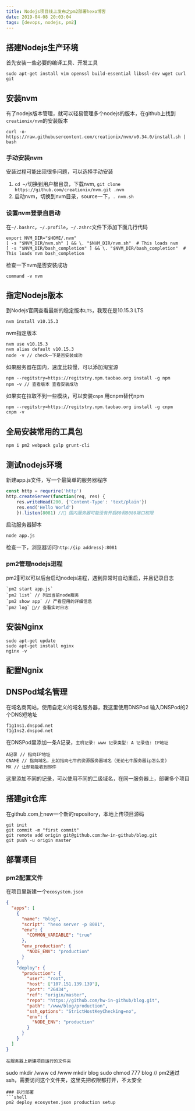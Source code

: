 ```yaml
---
title: Nodejs项目线上发布之pm2部署hexo博客
date: 2019-04-08 20:03:04
tags: [devops, nodejs, pm2]
---
```


## 搭建Nodejs生产环境
首先安装一些必要的编译工具、开发工具
```shell
sudo apt-get install vim openssl build-essential libssl-dev wget curl git
```
## 安装nvm
有了nodejs版本管理，就可以轻易管理多个nodejs的版本，在github上找到`creationix/nvm`的安装版本
```shell
curl -o- https://raw.githubusercontent.com/creationix/nvm/v0.34.0/install.sh | bash
```

### 手动安装nvm
安装过程可能出现很多问题，可以选择手动安装
1. `cd ~/`切换到用户根目录，下载nvm, `git clone https://github.com/creationix/nvm.git .nvm`
2. 启动nvm，切换到nvm目录，source一下，`. nvm.sh`
### 设置nvm登录自启动
在`~/.bashrc`，`~/.profile`，`~/.zshrc`文件下添加下面几行代码
```shell
export NVM_DIR="$HOME/.nvm"
[ -s "$NVM_DIR/nvm.sh" ] && \. "$NVM_DIR/nvm.sh"  # This loads nvm
[ -s "$NVM_DIR/bash_completion" ] && \. "$NVM_DIR/bash_completion"  # This loads nvm bash_completion
```


检查一下nvm是否安装成功
```shell
command -v nvm
```

## 指定Nodejs版本
到Nodejs官网查看最新的稳定版本`LTS`，我现在是10.15.3 LTS
```shell
nvm install v10.15.3
```
nvm指定版本
```shell
nvm use v10.15.3
nvm alias default v10.15.3
node -v // check一下是否安装成功
```
如果服务器在国内，速度比较慢，可以添加淘宝源
```shell
npm --regitstry=https://regitstry.npm.taobao.org install -g npm
npm -v // 查看版本 查看安装成功
```
如果实在拉取不到一些模块，可以安装`cnpm`
用cnpm替代npm 
```
npm --regitstry=https://regitstry.npm.taobao.org install -g cnpm
cnpm -v
```

## 全局安装常用的工具包
```
npm i pm2 webpack gulp grunt-cli
```

## 测试nodejs环境
新建app.js文件，写一个最简单的服务器程序
``` javascript
const http = requrire('http')
http.createServer(function(req, res) {
    res.writeHead(200, {'Content-Type': 'text/plain'})
    res.end('Hello World')
    }).listen(8081) // 国内服务器可能没有开启80和8080端口权限
```
启动服务器脚本
```shell
node app.js
```
检查一下，浏览器访问`http:/{ip address}:8081`

### pm2管理nodejs进程
pm2可以可以后台启动nodejs进程，遇到异常时自动重启，并且记录日志
```
`pm2 start app.js`
`pm2 list` // 列出当前node服务
`pm2 show app` // 产看应用的详细信息
`pm2 log` // 查看实时日志
```

## 安装Nginx
```shell
sudo apt-get update
sudo apt-get install nginx
nginx -v
```

## 配置Ngnix


## DNSPod域名管理
在域名商网站，使用自定义的域名服务器，我这里使用DNSPod
输入DNSPod的2个DNS短地址
```
f1g1ns1.dnspod.net
f1g1ns2.dnspod.net
```
在DNSPod里添加一条A记录，`主机记录: www 记录类型: A 记录值: IP地址`
```
A记录 // 指向IP地址
CNAME // 指向域名，比如指向七牛的资源服务器域名（无论七牛服务器ip怎么变)
MX // 让邮箱能收到邮件
```
这里添加不同的记录，可以使用不同的二级域名，在同一服务器上，部署多个项目

## 搭建git仓库 
在github.com上new一个新的repository，本地上传项目源码
```shell
git init
git commit -m "first commit"
git remote add origin git@github.com:hw-in-github/blog.git
git push -u origin master
```

## 部署项目
### pm2配置文件
在项目里新建一个`ecosystem.json`
```json
{
  "apps": [
    {
      "name": "blog",
      "script": "hexo server -p 8081",
      "env": {
        "COMMON_VARIABLE": "true"
      },
      "env_production": {
        "NODE_ENV": "production"
      }
    }
    "deploy": {
      "production": {
        "user": "root",
        "host": ["107.151.139.139"],
        "port": "26434",
        "ref": "origin/master",
        "repo": "https://github.com/hw-in-github/blog.git",
        "path": "/www/blog/production",
        "ssh_options": "StrictHostKeyChecking=no",
        "env": {
          "NODE_ENV": "production"
        }
      }
    }
  ]
}
````
```
在服务器上新建项目运行的文件夹
```
sudo mkdir /www
cd /www
mkdir blog
sudo chmod 777 blog // pm2通过ssh，需要访问这个文件夹，这里先把权限都打开，不太安全
```
### 执行部署
```shell
pm2 deploy ecosystem.json production setup
```